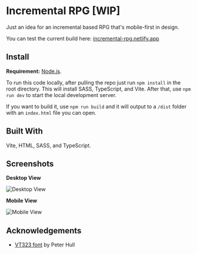 # Incremental RPG [WIP]
Just an idea for an incremental based RPG that's mobile-first in design.

You can test the current build here: [incremental-rpg.netlify.app](https://incremental-rpg.netlify.app/)

## Install
**Requirement:** [Node.js](https://nodejs.org/).

To run this code locally, after pulling the repo just run `npm install` in the root directory. This will install SASS, TypeScript, and Vite. After that, use `npm run dev` to start the local development server.

If you want to build it, use `npm run build` and it will output to a `/dist` folder with an `index.html` file you can open.

## Built With
Vite, HTML, SASS, and TypeScript.

## Screenshots
**Desktop View**

![Desktop View](https://i.postimg.cc/hP6xNZMq/Capture.png)

**Mobile View**

![Mobile View](https://i.postimg.cc/9Q9T2PNw/Screen-Shot-2023-07-18-at-14-41-29.png)

## Acknowledgements
- [VT323 font](https://fonts.google.com/specimen/VT323) by Peter Hull